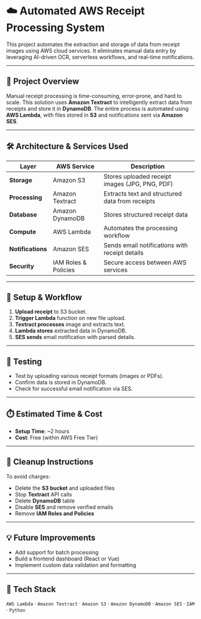 # ☁️ Automated AWS Receipt Processing System

This project automates the extraction and storage of data from receipt images using AWS cloud services. It eliminates manual data entry by leveraging AI-driven OCR, serverless workflows, and real-time notifications.

---

## 📌 Project Overview

Manual receipt processing is time-consuming, error-prone, and hard to scale. This solution uses **Amazon Textract** to intelligently extract data from receipts and store it in **DynamoDB**. The entire process is automated using **AWS Lambda**, with files stored in **S3** and notifications sent via **Amazon SES**.

---

## 🛠️ Architecture & Services Used

| Layer             | AWS Service          | Description                                     |
| ----------------- | -------------------- | ----------------------------------------------- |
| **Storage**       | Amazon S3            | Stores uploaded receipt images (JPG, PNG, PDF)  |
| **Processing**    | Amazon Textract      | Extracts text and structured data from receipts |
| **Database**      | Amazon DynamoDB      | Stores structured receipt data                  |
| **Compute**       | AWS Lambda           | Automates the processing workflow               |
| **Notifications** | Amazon SES           | Sends email notifications with receipt details  |
| **Security**      | IAM Roles & Policies | Secure access between AWS services              |

---

## 🔧 Setup & Workflow

1. **Upload receipt** to S3 bucket.
2. **Trigger Lambda** function on new file upload.
3. **Textract processes** image and extracts text.
4. **Lambda stores** extracted data in DynamoDB.
5. **SES sends** email notification with parsed details.

---
## 🧪 Testing

* Test by uploading various receipt formats (images or PDFs).
* Confirm data is stored in DynamoDB.
* Check for successful email notification via SES.

---

## ⏱️ Estimated Time & Cost

* **Setup Time**: \~2 hours
* **Cost**: Free (within AWS Free Tier)

---

## 🧼 Cleanup Instructions

To avoid charges:

* Delete the **S3 bucket** and uploaded files
* Stop **Textract** API calls
* Delete **DynamoDB** table
* Disable **SES** and remove verified emails
* Remove **IAM Roles and Policies**

---

## 💡 Future Improvements

* Add support for batch processing
* Build a frontend dashboard (React or Vue)
* Implement custom data validation and formatting

---

## 📂 Tech Stack

`AWS Lambda` · `Amazon Textract` · `Amazon S3` · `Amazon DynamoDB` · `Amazon SES` · `IAM` · `Python`

